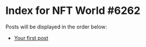 # Index for NFT World #6262
Posts will be displayed in the order below:

- [Your first post](./001-first.md)

